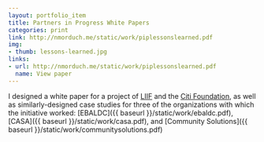 ```yaml
---
layout: portfolio_item
title: Partners in Progress White Papers
categories: print
link: http://nmorduch.me/static/work/piplessonslearned.pdf
img:
- thumb: lessons-learned.jpg
links:
- url: http://nmorduch.me/static/work/piplessonslearned.pdf
  name: View paper
---
```


I designed a white paper for a project of [LIIF](http://www.liifund.org/) and the [Citi Foundation](https://www.citigroup.com/citi/foundation/), as well as similarly-designed case studies for three of the organizations with which the initiative worked: [EBALDC]({{ baseurl }}/static/work/ebaldc.pdf), [CASA]({{ baseurl }}/static/work/casa.pdf), and [Community Solutions]({{ baseurl }}/static/work/communitysolutions.pdf)

